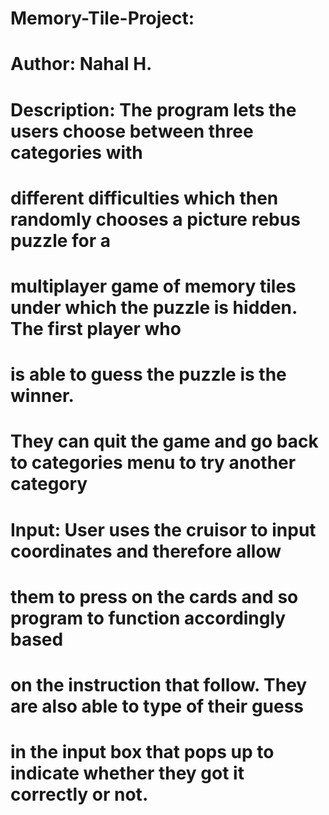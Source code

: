 # Memory-Tile-Project:
# Author: Nahal H.
# Description: The program lets the users choose between three categories with 
# different difficulties which then randomly chooses a picture rebus puzzle for a
# multiplayer game of memory tiles under which the puzzle is hidden. The first player who
# is able to guess the puzzle is the winner. 
# They can quit the game and go back to categories menu to try another category 
# Input: User uses the cruisor to input coordinates and therefore allow
# them to press on the cards and so program to function accordingly based
# on the instruction that follow. They are also able to type of their guess
# in the input box that pops up to indicate whether they got it correctly or not. 
